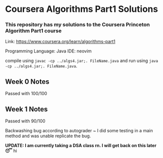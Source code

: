 # Coursera Algorithms Part1 Solutions

### This repository has my solutions to the Coursera Princeton Algorithm Part1 course
Link: https://www.coursera.org/learn/algorithms-part1

Programming Language: Java
IDE: neovim

compile using `javac -cp ../algs4.jar;. FileName.java` and run using `java -cp ../algs4.jar;. FileName.java`.

## Week 0 Notes
Passed with 100/100

## Week 1 Notes
Passed with 90/100

Backwashing bug according to autograder ~ I did some testing in a main method and was unable replicate the bug.

**UPDATE: I am currently taking a DSA class rn. I will get back on this later :sleeping:** hi
